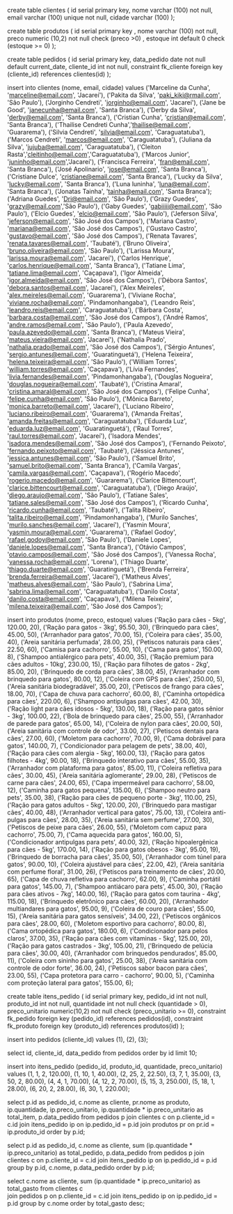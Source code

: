 create table clientes (
id serial primary key,
nome varchar (100) not null,
email varchar (100) unique not null,
cidade varchar (100)
);


create table produtos (
id serial primary key ,
nome varchar (100) not null, 
preco numeric (10,2) not null check (preco >0) , 
estoque int default 0 check (estoque >= 0)
);


create table pedidos (
id serial primary key,
data_pedido date not null default current_date,
cliente_id int not null,
constraint fk_cliente
   foreign key (cliente_id)
   references clientes(id)
   );



insert into clientes (nome, email, cidade) values
('Marceline da Cunha', 'marceline@email.com', 'Jacareí'),
('Pakita da Silva', 'paki_kiki@rmail.com', 'São Paulo'),
('Jorginho Cendreti', 'jorginho@email.com', 'Jacareí'),
('Jane be Good', 'janecunha@email.com', 'Santa Branca'),
('Derby da Silva', 'derby@email.com', 'Santa Branca'),
('Cristian Cunha', 'cristian@email.com', 'Santa Branca'),
('Thailise Cendreti Cunha','thailise@email.com', 'Guararema'),
('Silvia Cendreti', 'silvia@email.com', 'Caraguatatuba'),
('Marcos Cendreti', 'marcos@email.com', 'Caraguatatuba'),
('Juliana da Silva', 'jujuba@email.com', 'Caraguatatuba'),
('Cleiton Rasta','cleitinho@email.com','Caraguatatuba'),
('Marcos Junior', 'juninho@email.com','Jacareí'),
('Francisca Ferreira', 'fran@email.com', 'Santa Branca'),
('José Apolinario', 'jose@email.com', 'Santa Branca'),
('Cristiane Dulce', 'cristiane@email.com', 'Santa Branca'),
('Lucky da Silva', 'lucky@email.com', 'Santa Branca'),
('Luna luninha', 'luna@email.com', 'Santa Branca'),
('Jonatas Tainha', 'tainha@email.com', 'Santa Branca');
('Adriana Guedes', 'Dri@email.com', 'São Paulo'),
('Grazy Guedes', 'grazy@email.com','São Paulo'),
('Gaby Guedes', 'gabiiiii@email.com', 'São Paulo'),
('Elcio Guedes', 'elcio@email.com', 'São Paulo'),
('Jeferson Silva', 'jeferson@email.com', 'São José dos Campos'),
('Mariana Castro', 'mariana@email.com', 'São José dos Campos'),
('Gustavo Castro', 'gustavo@email.com', 'São José dos Campos'),
('Renata Tavares', 'renata.tavares@email.com', 'Taubaté'),
('Bruno Oliveira', 'bruno.oliveira@email.com', 'São Paulo'),
('Larissa Moura', 'larissa.moura@email.com', 'Jacareí'),
('Carlos Henrique', 'carlos.henrique@email.com', 'Santa Branca'),
('Tatiane Lima', 'tatiane.lima@email.com', 'Caçapava'),
('Igor Almeida', 'igor.almeida@email.com', 'São José dos Campos'),
('Débora Santos', 'debora.santos@email.com', 'Jacareí'),
('Alex Meireles', 'alex.meireles@email.com', 'Guararema'),
('Viviane Rocha', 'viviane.rocha@email.com', 'Pindamonhangaba'),
('Leandro Reis', 'leandro.reis@email.com', 'Caraguatatuba'),
('Bárbara Costa', 'barbara.costa@email.com', 'São José dos Campos'),
('André Ramos', 'andre.ramos@email.com', 'São Paulo'),
('Paula Azevedo', 'paula.azevedo@email.com', 'Santa Branca'),
('Mateus Vieira', 'mateus.vieira@email.com', 'Jacareí'),
('Nathalia Prado', 'nathalia.prado@email.com', 'São José dos Campos'),
('Sérgio Antunes', 'sergio.antunes@email.com', 'Guaratinguetá'),
('Helena Teixeira', 'helena.teixeira@email.com', 'São Paulo'),
('William Torres', 'william.torres@email.com', 'Caçapava'),
('Lívia Fernandes', 'livia.fernandes@email.com', 'Pindamonhangaba'),
('Douglas Nogueira', 'douglas.nogueira@email.com', 'Taubaté'),
('Cristina Amaral', 'cristina.amaral@email.com', 'São José dos Campos'),
('Felipe Cunha', 'felipe.cunha@email.com', 'São Paulo'),
('Mônica Barreto', 'monica.barreto@email.com', 'Jacareí'),
('Luciano Ribeiro', 'luciano.ribeiro@email.com', 'Guararema'),
('Amanda Freitas', 'amanda.freitas@email.com', 'Caraguatatuba'),
('Eduarda Luz', 'eduarda.luz@email.com', 'Guaratinguetá'),
('Raul Torres', 'raul.torres@email.com', 'Jacareí'),
('Isadora Mendes', 'isadora.mendes@email.com', 'São José dos Campos'),
('Fernando Peixoto', 'fernando.peixoto@email.com', 'Taubaté'),
('Jéssica Antunes', 'jessica.antunes@email.com', 'São Paulo'),
('Samuel Brito', 'samuel.brito@email.com', 'Santa Branca'),
('Camila Vargas', 'camila.vargas@email.com', 'Caçapava'),
('Rogério Macedo', 'rogerio.macedo@email.com', 'Guararema'),
('Clarice Bittencourt', 'clarice.bittencourt@email.com', 'Caraguatatuba'),
('Diego Araújo', 'diego.araujo@email.com', 'São Paulo'),
('Tatiane Sales', 'tatiane.sales@email.com', 'São José dos Campos'),
('Ricardo Cunha', 'ricardo.cunha@email.com', 'Taubaté'),
('Talita Ribeiro', 'talita.ribeiro@email.com', 'Pindamonhangaba'),
('Murilo Sanches', 'murilo.sanches@email.com', 'Jacareí'),
('Yasmin Moura', 'yasmin.moura@email.com', 'Guararema'),
('Rafael Godoy', 'rafael.godoy@email.com', 'São Paulo'),
('Daniele Lopes', 'daniele.lopes@email.com', 'Santa Branca'),
('Otávio Campos', 'otavio.campos@email.com', 'São José dos Campos'),
('Vanessa Rocha', 'vanessa.rocha@email.com', 'Lorena'),
('Thiago Duarte', 'thiago.duarte@email.com', 'Guaratinguetá'),
('Brenda Ferreira', 'brenda.ferreira@email.com', 'Jacareí'),
('Matheus Alves', 'matheus.alves@email.com', 'São Paulo'),
('Sabrina Lima', 'sabrina.lima@email.com', 'Caraguatatuba'),
('Danilo Costa', 'danilo.costa@email.com', 'Caçapava'),
('Milena Teixeira', 'milena.teixeira@email.com', 'São José dos Campos');



insert into produtos (nome, preco, estoque) values
('Ração para cães - 5kg', 120.00, 20),
('Ração para gatos - 3kg', 95.50, 30),
('Brinquedo para cães', 45.00, 50),
('Arranhador para gatos', 70.00, 15),
('Coleira para cães', 35.00, 40),
('Areia sanitária perfumada', 28.00, 25),
('Petiscos naturais para cães', 22.50, 60),
('Camisa para cachorro', 55.00, 10),
('Cama para gatos', 150.00, 8),
('Shampoo antialérgico para pets', 40.00, 35),
('Ração premium para cães adultos - 10kg', 230.00, 15),
('Ração para filhotes de gatos - 2kg', 85.00, 20),
('Brinquedo de corda para cães', 38.00, 45),
('Arranhador com brinquedo para gatos', 80.00, 12),
('Coleira com GPS para cães', 250.00, 5),
('Areia sanitária biodegradável', 35.00, 20),
('Petiscos de frango para cães', 18.00, 70),
('Capa de chuva para cachorro', 60.00, 8),
('Caminha ortopédica para cães', 220.00, 6),
('Shampoo antipulgas para cães', 42.00, 30),
('Ração light para cães idosos - 5kg', 130.00, 18),
('Ração para gatos sênior - 3kg', 100.00, 22),
('Bola de brinquedo para cães', 25.00, 55),
('Arranhador de parede para gatos', 65.00, 14),
('Coleira de nylon para cães', 20.00, 50),
('Areia sanitária com controle de odor', 33.00, 27),
('Petiscos dentais para cães', 27.00, 60),
('Moletom para cachorro', 70.00, 9),
('Cama dobrável para gatos', 140.00, 7),
('Condicionador para pelagem de pets', 38.00, 40),
('Ração para cães com alergia - 5kg', 160.00, 13),
('Ração para gatos filhotes - 4kg', 90.00, 18),
('Brinquedo interativo para cães', 55.00, 35),
('Arranhador com plataforma para gatos', 85.00, 11),
('Coleira refletiva para cães', 30.00, 45),
('Areia sanitária aglomerante', 29.00, 28),
('Petiscos de carne para cães', 24.00, 65),
('Capa impermeável para cachorro', 58.00, 12),
('Caminha para gatos pequena', 135.00, 6),
('Shampoo neutro para pets', 35.00, 38),
('Ração para cães de pequeno porte - 3kg', 110.00, 25),
('Ração para gatos adultos - 5kg', 120.00, 20),
('Brinquedo para mastigar cães', 40.00, 48),
('Arranhador vertical para gatos', 75.00, 13),
('Coleira anti-pulgas para cães', 28.00, 35),
('Areia sanitária sem perfume', 27.00, 30),
('Petiscos de peixe para cães', 26.00, 55),
('Moletom com capuz para cachorro', 75.00, 7),
('Cama aquecida para gatos', 160.00, 5),
('Condicionador antipulgas para pets', 40.00, 32),
('Ração hipoalergênica para cães - 5kg', 170.00, 14),
('Ração para gatos obesos - 3kg', 95.00, 19),
('Brinquedo de borracha para cães', 35.00, 50),
('Arranhador com túnel para gatos', 90.00, 10),
('Coleira ajustável para cães', 22.00, 42),
('Areia sanitária com perfume floral', 31.00, 26),
('Petiscos para treinamento de cães', 20.00, 65),
('Capa de chuva refletiva para cachorro', 62.00, 9),
('Caminha portátil para gatos', 145.00, 7),
('Shampoo antiácaro para pets', 45.00, 30),
('Ração para cães ativos - 7kg', 140.00, 16),
('Ração para gatos com taurina - 4kg', 115.00, 18),
('Brinquedo eletrônico para cães', 60.00, 20),
('Arranhador multiandares para gatos', 95.00, 9),
('Coleira de couro para cães', 55.00, 15),
('Areia sanitária para gatos sensíveis', 34.00, 22),
('Petiscos orgânicos para cães', 28.00, 60),
('Moletom esportivo para cachorro', 80.00, 8),
('Cama ortopédica para gatos', 180.00, 6),
('Condicionador para pelos claros', 37.00, 35),
('Ração para cães com vitaminas - 5kg', 125.00, 20),
('Ração para gatos castrados - 3kg', 105.00, 21),
('Brinquedo de pelúcia para cães', 30.00, 40),
('Arranhador com brinquedos pendurados', 85.00, 11),
('Coleira com sininho para gatos', 25.00, 38),
('Areia sanitária com controle de odor forte', 36.00, 24),
('Petiscos sabor bacon para cães', 23.00, 55),
('Capa protetora para carro - cachorro', 90.00, 5),
('Caminha com proteção lateral para gatos', 155.00, 6);


create table itens_pedido (
  id serial primary key,
  pedido_id int not null,
  produto_id int not null,
  quantidade int not null check (quantidade > 0),
  preco_unitario numeric(10,2) not null check (preco_unitario >= 0),
  constraint fk_pedido foreign key (pedido_id) references pedidos(id),
  constraint fk_produto foreign key (produto_id) references produtos(id)
);



insert into pedidos (cliente_id) values (1), (2), (3);


select id, cliente_id, data_pedido from pedidos order by id limit 10;


insert into itens_pedido (pedido_id, produto_id, quantidade, preco_unitario) values
(1, 1, 2, 120.00),
(1, 10, 1, 40.00),
(2, 25, 2, 22.50),
(3, 7, 1, 35.00),
(3, 50, 2, 80.00),
(4, 4, 1, 70.00),
(4, 12, 2, 70.00),
(5, 15, 3, 250.00),
(5, 18, 1, 28.00),
(6, 20, 2, 28.00),
(6, 30, 1, 220.00);


  
  
select
 p.id as pedido_id,
 c.nome as cliente,
 pr.nome as produto,
 ip.quantidade,
 ip.preco_unitario,
 ip.quantidade * ip.preco_unitario as total_item,
 p.data_pedido
from pedidos p 
join clientes c on p.cliente_id = c.id
join itens_pedido ip on ip.pedido_id = p.id
join produtos pr on pr.id = ip.produto_id
order by p.id;



select
 p.id as pedido_id,
 c.nome as cliente,
 sum (ip.quantidade * ip.preco_unitario) as total_pedido,
 p.data_pedido
from pedidos p 
join clientes c on p.cliente_id = c.id
join itens_pedido ip on ip.pedido_id = p.id
group by p.id, c.nome, p.data_pedido
order by p.id; 


select 
 c.nome as cliente,
 sum (ip.quantidade * ip.preco_unitario) as total_gasto
from clientes c  
join pedidos p on p.cliente_id = c.id
join itens_pedido ip on ip.pedido_id = p.id
group by c.nome
order by total_gasto desc; 















 
















